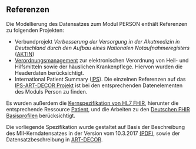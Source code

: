 ## Referenzen

Die Modellierung des Datensatzes zum Modul PERSON enthält Referenzen zu folgenden Projekten:

* Verbundprojekt *Verbesserung der Versorgung in der Akutmedizin in Deutschland durch den Aufbau eines Nationalen Notaufnahmeregisters* ([AKTIN](https://art-decor.org/art-decor/decor-project--aktin- ))
* [Verordnungsmanagement](https://art-decor.org/art-decor/decor-project--vomgt-) zur elektronischen Verordnung von Heil- und Hilfsmitteln sowie der häuslichen Krankenpflege. Hiervon wurden die Headerdaten berücksichtigt.
* International Patient Summary ([IPS](http://international-patient-summary.net/)). Die einzelnen Referenzen auf das [IPS-ART-DECOR Projekt](https://art-decor.org/art-decor/decor-project--hl7ips-) ist bei den entsprechenden Datenelementen des Moduls Person zu finden.

Es wurden außerdem die [Kernspezifikation von HL7 FHIR](http://hl7.org/fhir/R4/), hierunter die entsprechende Ressource [Patient](http://hl7.org/fhir/R4/patient.html), und die Arbeiten zu den [Deutschen FHIR Basisprofilen](https://simplifier.net/basisprofil-de-r4) berücksichtigt. 

Die vorliegende Spezifikation wurde gestaltet auf Basis der Beschreibung des MII-Kerndatensatzes in der Version vom 10.3.2017 [(PDF)](https://www.medizininformatik-initiative.de/sites/default/files/inline-files/MII_04_Kerndatensatz_1-0.pdf), sowie der Datensatzbeschreibung in [ART-DECOR](https://art-decor.org/art-decor/decor-project--mide-).
